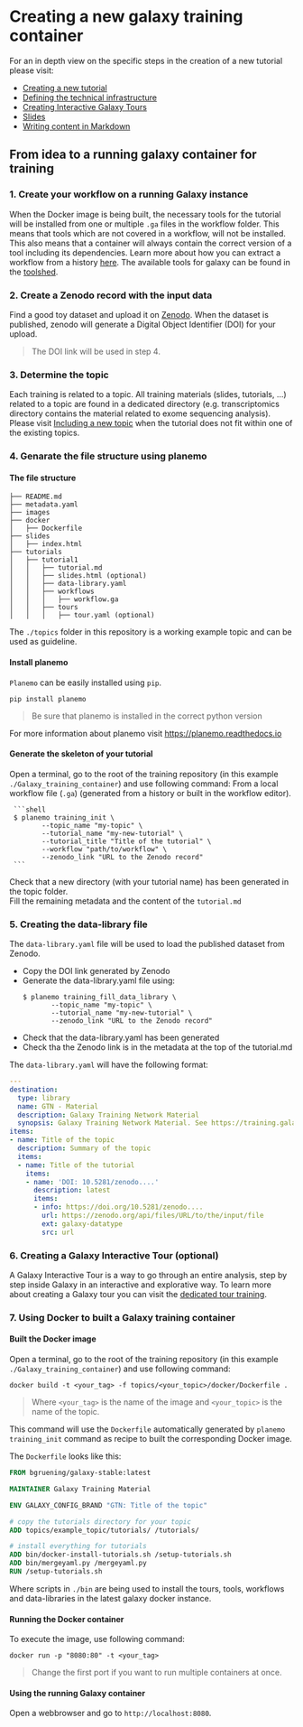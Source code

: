 # Creating a new galaxy training container

For an in depth view on the specific steps in the creation of a new tutorial please visit:

- [Creating a new tutorial](https://galaxyproject.github.io/training-material/topics/contributing/tutorials/create-new-tutorial/tutorial.html)
- [Defining the technical infrastructure](https://galaxyproject.github.io/training-material/topics/contributing/tutorials/create-new-tutorial-technical/tutorial.html)
- [Creating Interactive Galaxy Tours](https://galaxyproject.github.io/training-material/topics/contributing/tutorials/create-new-tutorial-tours/tutorial.html)
- [Slides](https://galaxyproject.github.io/training-material/topics/contributing/tutorials/create-new-tutorial-slides/slides.html#1)
- [Writing content in Markdown](https://galaxyproject.github.io/training-material/topics/contributing/tutorials/create-new-tutorial-content/tutorial.html)

## From idea to a running galaxy container for training

### 1. Create your workflow on a running Galaxy instance

When the Docker image is being built, the necessary tools for the tutorial will be installed from one or multiple `.ga` files in the workflow folder. This  means that tools which are not covered in a workflow, will not be installed. This also means that a container will always contain the correct version of a tool including its dependencies.  Learn more about how you can extract a workflow from a history [here](https://galaxyproject.org/learn/advanced-workflow/extract/). The available tools for galaxy can be found in the [toolshed](https://toolshed.g2.bx.psu.edu/).

### 2. Create a Zenodo record with the input data

Find a good toy dataset and upload it on [Zenodo](https://zenodo.org/).
When the dataset is published, zenodo will generate a Digital Object Identifier (DOI) for your upload. 
> The DOI link will be used in step 4.

### 3. Determine the topic

Each training is related to a topic. All training materials (slides, tutorials, …) related to a topic are found in a dedicated directory (e.g. transcriptomics directory contains the material related to exome sequencing analysis). Please visit [Including a new topic](https://galaxyproject.github.io/training-material/topics/contributing/tutorials/create-new-topic/tutorial.html) when the tutorial does not fit within one of the existing topics.

### 4. Genarate the file structure using planemo

#### The file structure

```
├── README.md
├── metadata.yaml
├── images
├── docker
│   ├── Dockerfile
├── slides
│   ├── index.html
├── tutorials
│   ├── tutorial1
│   │   ├── tutorial.md
│   │   ├── slides.html (optional)
│   │   ├── data-library.yaml
│   │   ├── workflows
│   │   │   ├── workflow.ga
│   │   ├── tours
│   │   │   ├── tour.yaml (optional)
```

The `./topics` folder in this repository is a working example topic and can be used as guideline. 

#### Install planemo

`Planemo` can be easily installed using `pip`.  

```
pip install planemo
```
> Be sure that planemo is installed in the correct python version

For more information about planemo visit https://planemo.readthedocs.io

#### Generate the skeleton of your tutorial

Open a terminal, go to the root of the training repository (in this example `./Galaxy_training_container`) and use following command:
From a local workflow file (`.ga`) (generated from a history or built in the workflow editor). 

     ```shell
     $ planemo training_init \
            --topic_name "my-topic" \
            --tutorial_name "my-new-tutorial" \
            --tutorial_title "Title of the tutorial" \
            --workflow "path/to/workflow" \
            --zenodo_link "URL to the Zenodo record"
     ```
Check that a new directory (with your tutorial name) has been generated in the topic folder.\
Fill the remaining metadata and the content of the `tutorial.md`

### 5. Creating the data-library file

The `data-library.yaml` file will be used to load the published dataset from Zenodo. 
   - Copy the DOI link generated by Zenodo 
   - Generate the data-library.yaml file using:
     ```shell
     $ planemo training_fill_data_library \
            --topic_name "my-topic" \
            --tutorial_name "my-new-tutorial" \
            --zenodo_link "URL to the Zenodo record"
     ```
   - Check that the data-library.yaml has been generated
   - Check tha the Zenodo link is in the metadata at the top of the tutorial.md

The `data-library.yaml` will have the following format:
```yaml
---
destination:
  type: library
  name: GTN - Material
  description: Galaxy Training Network Material
  synopsis: Galaxy Training Network Material. See https://training.galaxyproject.org
items:
- name: Title of the topic
  description: Summary of the topic
  items:
  - name: Title of the tutorial
    items:
    - name: 'DOI: 10.5281/zenodo....'
      description: latest
      items:
      - info: https://doi.org/10.5281/zenodo....
        url: https://zenodo.org/api/files/URL/to/the/input/file
        ext: galaxy-datatype
        src: url
```

### 6. Creating a Galaxy Interactive Tour (optional)
A Galaxy Interactive Tour is a way to go through an entire analysis, step by step inside Galaxy in an interactive and explorative way.  To learn more about creating a Galaxy tour you can visit the [dedicated tour training](https://galaxyproject.github.io/training-material/topics/contributing/tutorials/create-new-tutorial-tours/tutorial.html).


### 7. Using Docker to built a Galaxy training container

#### Built the Docker image

Open a terminal, go to the root of the training repository (in this example `./Galaxy_training_container`) and use following command:

```
docker build -t <your_tag> -f topics/<your_topic>/docker/Dockerfile .
```

> Where `<your_tag>` is the name of the image and `<your_topic>` is the name of the topic.

This command will use the `Dockerfile` automatically generated by `planemo training_init` command as recipe to built the corresponding Docker image.

The `Dockerfile` looks like this:

```Dockerfile
FROM bgruening/galaxy-stable:latest

MAINTAINER Galaxy Training Material

ENV GALAXY_CONFIG_BRAND "GTN: Title of the topic"

# copy the tutorials directory for your topic
ADD topics/example_topic/tutorials/ /tutorials/

# install everything for tutorials
ADD bin/docker-install-tutorials.sh /setup-tutorials.sh
ADD bin/mergeyaml.py /mergeyaml.py
RUN /setup-tutorials.sh
```

Where scripts in `./bin` are being used to install the tours, tools, workflows and data-libraries in the latest galaxy docker instance.


#### Running the Docker container

To execute the image, use following command:

```
docker run -p "8080:80" -t <your_tag>
```

> Change the first port if you want to run multiple containers at once.

#### Using the running Galaxy container

Open a webbrowser and go to `http://localhost:8080`.